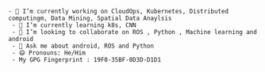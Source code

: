     - 🔭 I’m currently working on CloudOps, Kubernetes, Distributed computingm, Data Mining, Spatial Data Anaylsis
     - 🌱 I’m currently learning k8s, CNN
     - 👯 I’m looking to collaborate on ROS , Python , Machine learning and android
     - 💬 Ask me about android, ROS and Python 
     - 😄 Pronouns: He/Him
     - My GPG Fingerprint : 19F0-35BF-0D3D-D1D1


<!--
<a href="https://github.com/anuraghazra/github-readme-stats">
  <img align="center" src="https://github-readme-stats.vercel.app/api?username=Nageshbansal&show_icons=true&theme=dark&hide_rank=True&hide_border=True" />
</a>
<a href="https://github.com/anuraghazra/github-readme-stats">
  <img align="center" src="https://github-readme-stats.vercel.app/api/top-langs/?username=Nageshbansal&layout=compact&theme=dark&langs_count=10&hide_title=False&hide_border=True" />
</a>
-->

<!--
#### My Recent Blogs
<a target="_blank" href="https://github-readme-medium-recent-article.vercel.app/medium/@nageshbansal59/0"><img src="https://github-readme-medium-recent-article.vercel.app/medium/@nageshbansal59/0" alt="Recent Article 0"> 
-->
